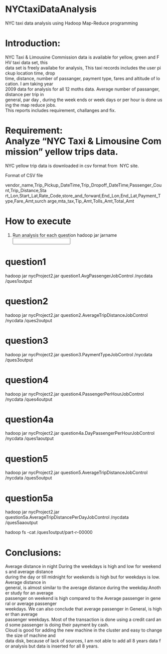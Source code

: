 # NYCtaxiDataAnalysis
NYC taxi data analysis using Hadoop Map-Reduce programming

# Introduction:
NYC Taxi & Limousine Commission data is available for yellow, green and FHV taxi data set, this data set is freely availabe for analysis, This taxi records includes the user pickup location time, drop time, distance, number of passanger, payment type, fares and altitude of location. I am taking year 2009 data for analysis for all 12 moths data. Average number of passanger, distance per trip in general, par day , during the week ends or week days or per hour is done using the map reduce jobs. This reports includes requirement, challanges and fix.

# Requirement: Analyze “NYC Taxi & Limousine Commission” yellow trips data.

NYC yellow trip data is downloaded in csv format from  NYC site.

Format of CSV file 

vendor_name,Trip_Pickup_DateTime,Trip_Dropoff_DateTime,Passenger_Count,Trip_Distance,Sta rt_Lon,Start_Lat,Rate_Code,store_and_forward,End_Lon,End_Lat,Payment_Type,Fare_Amt,surch arge,mta_tax,Tip_Amt,Tolls_Amt,Total_Amt

# How to execute
1. Run analysis for each question
hadoop jar jarname <Main class> <Input path directory>  <output path directory>

# question1

hadoop jar nycProject2.jar question1.AvgPassengerJobControl /nycdata /ques1output

# question2

hadoop jar nycProject2.jar question2.AverageTripDistanceJobControl /nycdata /ques2output

# question3

hadoop jar nycProject2.jar question3.PaymentTypeJobControl /nycdata /ques3output

# question4

hadoop jar nycProject2.jar question4.PassengerPerHourJobControl /nycdata /ques4output

# question4a

hadoop jar nycProject2.jar question4a.DayPassengerPerHourJobControl /nycdata /ques1aoutput

# question5

hadoop jar nycProject2.jar question5.AverageTripDistanceJobControl /nycdata /ques5output

# question5a

hadoop jar nycProject2.jar question5a.AverageTripDistancePerDayJobControl /nycdata /ques5aaoutput

hadoop fs -cat /ques1output/part-r-00000



# Conclusions: 

Average distance in night During the weekdays is high and low for weekends and average distance during the day or till midnight for weekends is high but for weekdays is low. Average distance in general, is almost similar to the average distance during the weekday.Another study for an average passenger on weekend is high compared to the Average passenger in general or average passenger weekdays. We can also conclude that average passenger in General, is higher than average passenger weekdays. Most of the transaction is done using a credit card and some passenger is doing their payment by cash. Cloud is good for adding the new machine in the cluster and easy to change the size of machine and data disk, because of lack of sources, I am not able to add all 8 years data for analysis but data is inserted for all 8 years.
